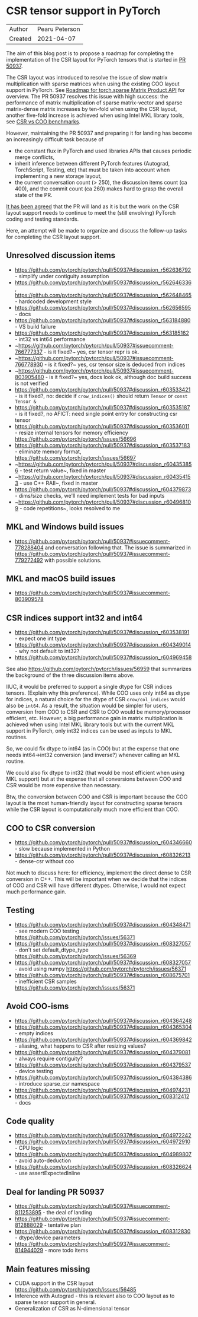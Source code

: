 # CSR tensor support in PyTorch

|            |                 |
| ---------- | --------------- |
| Author     | Pearu Peterson  |
| Created    | 2021-04-07      |

The aim of this blog post is to propose a roadmap for completing the
implementation of the CSR layout for PyTorch tensors that is started
in [PR 50937](https://github.com/pytorch/pytorch/pull/50937).

The CSR layout was introduced to resolve the issue of slow matrix
multiplication with sparse matrices when using the existing COO layout
support in PyTorch. See [Roadmap for torch.sparse Matrix Product
API](https://github.com/dhavide/rfcs/blob/master/RFC-0004-pyTorch-sparse-matmul-roadmap.md)
for overview. The PR 50937 resolves this issue with high success: the
performance of matrix multiplication of sparse matrix-vector and
sparse matrix-dense matrix increases by ten-fold when using the CSR
layout, another five-fold increase is achieved when using Intel MKL
library tools, see [CSR vs COO
benchmarks](https://github.com/pytorch/pytorch/pull/44190#issue-479538842).

However, maintaining the PR 50937 and preparing it for landing has
become an increasingly difficult task because of 
- the constant flux in PyTorch and used libraries APIs that causes
  periodic merge conflicts,
- inherit inference between different PyTorch features (Autograd,
  TorchScript, Testing, etc) that must be taken into account when
  implementing a new storage layout,
- the current conversation count (> 250), the discussion items count
  (ca 400), and the commit count (ca 260) makes hard to grasp the
  overall state of the PR.

[It has been
agreed](https://github.com/pytorch/pytorch/pull/50937#issuecomment-811253895)
that the PR will land as it is but the work on the CSR layout support
needs to continue to meet the (still envolving) PyTorch coding and
testing standards.

Here, an attempt will be made to organize and discuss the follow-up
tasks for completing the CSR layout support.

##  Unresolved discussion items

- https://github.com/pytorch/pytorch/pull/50937#discussion_r562636792 - simplify under contiguity assumption
- https://github.com/pytorch/pytorch/pull/50937#discussion_r562646336, https://github.com/pytorch/pytorch/pull/50937#discussion_r562648465 - hardcoded development style
- https://github.com/pytorch/pytorch/pull/50937#discussion_r562656595 - docs
- https://github.com/pytorch/pytorch/pull/50937#discussion_r563184880 - VS build failure
- https://github.com/pytorch/pytorch/pull/50937#discussion_r563185162 - int32 vs int64 performance
- ~https://github.com/pytorch/pytorch/pull/50937#issuecomment-766777337 - is it fixed?~ yes, csr tensor repr is ok.
- ~https://github.com/pytorch/pytorch/pull/50937#issuecomment-766778930 - is it fixed?~ yes, csr tensor size is deduced from indices
- ~https://github.com/pytorch/pytorch/pull/50937#issuecomment-803905480 - is it fixed?~ yes, docs look ok, although doc build success is not verified
- https://github.com/pytorch/pytorch/pull/50937#discussion_r603533421 - is it fixed?, no: decide if `crow_indices()` should return `Tensor` or `const Tensor &`
- https://github.com/pytorch/pytorch/pull/50937#discussion_r603535187 - is it fixed?, no AFICT: need single point entry for constructing csr tensor
- https://github.com/pytorch/pytorch/pull/50937#discussion_r603536011 - resize internal tensors for memory efficiency https://github.com/pytorch/pytorch/issues/56696
- https://github.com/pytorch/pytorch/pull/50937#discussion_r603537183 - eliminate memory format, https://github.com/pytorch/pytorch/issues/56697
- ~https://github.com/pytorch/pytorch/pull/50937#discussion_r604353856 - test return value~, fixed in master
- ~https://github.com/pytorch/pytorch/pull/50937#discussion_r604354153 - use C++ RAII~, fixed in master
- https://github.com/pytorch/pytorch/pull/50937#discussion_r604379873 - dims/size checks, we'll need implement tests for bad inputs
- ~https://github.com/pytorch/pytorch/pull/50937#discussion_r604968109 - code repetitions~, looks resolved to me

## MKL and Windows build issues

- https://github.com/pytorch/pytorch/pull/50937#issuecomment-778288404
  and conversation following that. The issue is summarized in
  https://github.com/pytorch/pytorch/pull/50937#issuecomment-779272492
  with possible solutions.

## MKL and macOS build issues

- https://github.com/pytorch/pytorch/pull/50937#issuecomment-803909578

## CSR indices support int32 and int64

- https://github.com/pytorch/pytorch/pull/50937#discussion_r603538191 - expect one int type
- https://github.com/pytorch/pytorch/pull/50937#discussion_r604349014 - why not default to int32?
- https://github.com/pytorch/pytorch/pull/50937#discussion_r604969458

See also https://github.com/pytorch/pytorch/issues/56959 that summarizes
the background of the three discussion items above.

IIUC, it would be preferred to support a single dtype for CSR indices
tensors. (Explain why this preference).  While COO uses only int64 as
dtype for indices, a natural choice for the dtype of CSR
`crow/col_indices` would also be `int64`. As a result, the situation
would be simpler for users, conversion from COO to CSR and CSR to COO
would be memory/processor efficient, etc. However, a big performance
gain in matrix multiplication is achieved when using Intel MKL library
tools but with the current MKL support in PyTorch, only int32 indices
can be used as inputs to MKL routines. 

So, we could fix dtype to int64 (as in COO) but at the expense that
one needs int64->int32 conversion (and inverse?) whenever calling an
MKL routine.

We could also fix dtype to int32 (that would be most efficient when
using MKL support) but at the expense that all conversions between COO
and CSR would be more expensive than necessary.

Btw, the conversion between COO and CSR is important because the COO
layout is the most human-friendly layout for constructing sparse
tensors while the CSR layout is computationally much more efficient
than COO.

## COO to CSR conversion

- https://github.com/pytorch/pytorch/pull/50937#discussion_r604346660 - slow because implemented in Python
- https://github.com/pytorch/pytorch/pull/50937#discussion_r608326213 - dense-csr without coo

Not much to discuss here: for efficiency, implement the direct dense
to CSR conversion in C++. This will be important when we decide that
the indices of COO and CSR will have different dtypes. Otherwise, I
would not expect much performance gain.

## Testing

- https://github.com/pytorch/pytorch/pull/50937#discussion_r604348471 - see modern COO testing https://github.com/pytorch/pytorch/issues/56371
- https://github.com/pytorch/pytorch/pull/50937#discussion_r608327057 - don't set default_dtype_type https://github.com/pytorch/pytorch/issues/56369
- https://github.com/pytorch/pytorch/pull/50937#discussion_r608327057 - avoid using numpy https://github.com/pytorch/pytorch/issues/56371
- https://github.com/pytorch/pytorch/pull/50937#discussion_r608675701 - inefficient CSR samples https://github.com/pytorch/pytorch/issues/56371

## Avoid COO-isms

- https://github.com/pytorch/pytorch/pull/50937#discussion_r604364248
- https://github.com/pytorch/pytorch/pull/50937#discussion_r604365304 - empty indices
- https://github.com/pytorch/pytorch/pull/50937#discussion_r604369842 - aliasing, what happens to CSR after resizing values?
- https://github.com/pytorch/pytorch/pull/50937#discussion_r604379081 - always require contiguity?
- https://github.com/pytorch/pytorch/pull/50937#discussion_r604379537 - device testing
- https://github.com/pytorch/pytorch/pull/50937#discussion_r604384386 - introduce sparse_csr namespace
- https://github.com/pytorch/pytorch/pull/50937#discussion_r604974231
- https://github.com/pytorch/pytorch/pull/50937#discussion_r608312412 - docs

## Code quality

- https://github.com/pytorch/pytorch/pull/50937#discussion_r604972242
- https://github.com/pytorch/pytorch/pull/50937#discussion_r604972910 - CPU logic
- https://github.com/pytorch/pytorch/pull/50937#discussion_r604989807 - avoid auto-deduction
- https://github.com/pytorch/pytorch/pull/50937#discussion_r608326624 - use assertExpectedInline


## Deal for landing PR 50937

- https://github.com/pytorch/pytorch/pull/50937#issuecomment-811253895 - the deal of landing
- https://github.com/pytorch/pytorch/pull/50937#issuecomment-812888029 - tentative plan
- https://github.com/pytorch/pytorch/pull/50937#discussion_r608312830 - dtype/device parameters
- https://github.com/pytorch/pytorch/pull/50937#issuecomment-814944029 - more todo items

## Main features missing

- CUDA support in the CSR layout https://github.com/pytorch/pytorch/issues/56485
- Inference with Autograd - this is relevant also to COO layout as to
  sparse tensor support in general.
- Generalization of CSR as N-dimensional tensor
